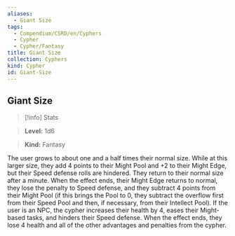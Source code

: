 ```yaml
---
aliases:
  - Giant Size
tags:
  - Compendium/CSRD/en/Cyphers
  - Cypher
  - Cypher/Fantasy
title: Giant Size
collection: Cyphers
kind: Cypher
id: Giant-Size
---
```

## Giant Size    
>[!info] Stats    
> **Level:** 1d6    
> **Kind:** Fantasy  
    
The user grows to about one and a half times their normal size. While at this larger size, they add 4 points to their Might Pool and +2 to their Might Edge, but their Speed defense rolls are hindered.  They return to their normal size after a minute. When the effect ends, their Might Edge returns to normal, they lose the penalty to Speed defense, and they subtract 4 points from their Might Pool (if this brings the Pool to 0, they subtract the overflow first from their Speed Pool and then, if necessary, from their Intellect Pool). If the user is an NPC, the cypher increases their health by 4, eases their Might-based tasks, and hinders their Speed defense. When the effect ends, they lose 4 health and all of the other advantages and penalties from the cypher.
